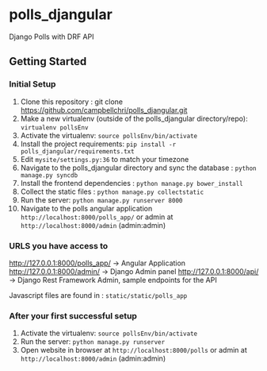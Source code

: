 # polls_djangular
Django Polls with DRF API

Getting Started
---------------

### Initial Setup ###
1. Clone this repository : git clone https://github.com/campbellchri/polls_djangular.git
2. Make a new virtualenv (outside of the polls_djangular directory/repo): ``virtualenv pollsEnv``
3. Activate the virtualenv: ``source pollsEnv/bin/activate``
4. Install the project requirements: ``pip install -r polls_djangular/requirements.txt``
5. Edit ``mysite/settings.py:36`` to match your timezone
6. Navigate to the polls_djangular directory and sync the database : ``python manage.py syncdb``
7. Install the frontend dependencies : ``python manage.py bower_install``
8. Collect the static files : ``python manage.py collectstatic``
9. Run the server: ``python manage.py runserver 8000``
10. Navigate to the polls angular application  ``http://localhost:8000/polls_app/`` or admin at ``http://localhost:8000/admin`` (admin:admin)

### URLS you have access to ###
http://127.0.0.1:8000/polls_app/ -> Angular Application
http://127.0.0.1:8000/admin/ -> Django Admin panel
http://127.0.0.1:8000/api/ -> Django Rest Framework Admin, sample endpoints for the API

Javascript files are found in : ``static/static/polls_app``

### After your first successful setup ###
1. Activate the virtualenv: ``source pollsEnv/bin/activate``
2. Run the server: ``python manage.py runserver``
3. Open website in browser at ``http://localhost:8000/polls`` or admin at ``http://localhost:8000/admin`` (admin:admin)